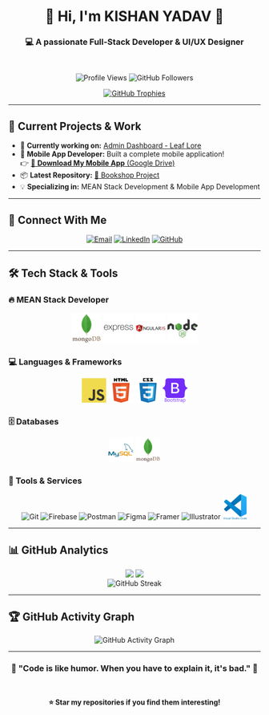 <div align="center">
  
# 🚀 Hi, I'm **KISHAN YADAV** 👋
### 💻 A passionate **Full-Stack Developer & UI/UX Designer**

<img width="100%" height="2" src="https://github.com/Anmol-Baranwal/Cool-GIFs-For-GitHub/assets/74038190/d48893bd-0757-481c-8d7e-ba3e163feae7" />

<p align="center">
  <img src="https://komarev.com/ghpvc/?username=kishan-y&label=Profile%20views&color=0e75b6&style=for-the-badge" alt="Profile Views" />
  <img src="https://img.shields.io/github/followers/kishan-y?label=Followers&style=for-the-badge&color=blue" alt="GitHub Followers" />
</p>

<p align="center">
  <a href="https://github.com/ryo-ma/github-profile-trophy">
    <img src="https://github-profile-trophy.vercel.app/?username=kishan-y&theme=radical&no-frame=false&no-bg=true&margin-w=4" alt="GitHub Trophies" />
  </a>
</p>

</div>

---

## 🎯 Current Projects & Work

- 🔭 **Currently working on:** [Admin Dashboard - Leaf Lore](https://kishan-y.github.io/Leaf-Lore/)
- 📱 **Mobile App Developer:** Built a complete mobile application!  
  👉 [📲 **Download My Mobile App** (Google Drive)](https://drive.google.com/drive/folders/1Di7ZDlG10CTdydqNbIapuS_IvCcf2noN?usp=sharing)
- 📦 **Latest Repository:** [🛒 Bookshop Project](https://github.com/KISHAN-Y/bookshop)
- 💡 **Specializing in:** MEAN Stack Development & Mobile App Development

---

## 🤝 Connect With Me

<div align="center">

[![Email](https://img.shields.io/badge/Gmail-D14836?style=for-the-badge&logo=gmail&logoColor=white)](mailto:Kishanyadav2093@gmail.com)
[![LinkedIn](https://img.shields.io/badge/LinkedIn-0077B5?style=for-the-badge&logo=linkedin&logoColor=white)](https://www.linkedin.com/in/kishan-y)
[![GitHub](https://img.shields.io/badge/GitHub-100000?style=for-the-badge&logo=github&logoColor=white)](https://github.com/KISHAN-Y)

</div>

---

## 🛠️ Tech Stack & Tools

### 🔥 MEAN Stack Developer
<div align="center">
  <img src="https://raw.githubusercontent.com/devicons/devicon/master/icons/mongodb/mongodb-original-wordmark.svg" alt="MongoDB" width="60" height="60"/>
  <img src="https://raw.githubusercontent.com/devicons/devicon/master/icons/express/express-original-wordmark.svg" alt="Express.js" width="60" height="60"/>
  <img src="https://raw.githubusercontent.com/devicons/devicon/master/icons/angularjs/angularjs-original-wordmark.svg" alt="Angular" width="60" height="60"/>
  <img src="https://raw.githubusercontent.com/devicons/devicon/master/icons/nodejs/nodejs-original-wordmark.svg" alt="Node.js" width="60" height="60"/>
</div>

### 💻 Languages & Frameworks
<div align="center">
  <img src="https://raw.githubusercontent.com/devicons/devicon/master/icons/javascript/javascript-original.svg" alt="JavaScript" width="50" height="50"/>
  <img src="https://raw.githubusercontent.com/devicons/devicon/master/icons/html5/html5-original-wordmark.svg" alt="HTML5" width="50" height="50"/>
  <img src="https://raw.githubusercontent.com/devicons/devicon/master/icons/css3/css3-original-wordmark.svg" alt="CSS3" width="50" height="50"/>
  <img src="https://raw.githubusercontent.com/devicons/devicon/master/icons/bootstrap/bootstrap-plain-wordmark.svg" alt="Bootstrap" width="50" height="50"/>
</div>

### 🗄️ Databases
<div align="center">
  <img src="https://raw.githubusercontent.com/devicons/devicon/master/icons/mysql/mysql-original-wordmark.svg" alt="MySQL" width="50" height="50"/>
  <img src="https://raw.githubusercontent.com/devicons/devicon/master/icons/mongodb/mongodb-original-wordmark.svg" alt="MongoDB" width="50" height="50"/>
</div>

### 🔧 Tools & Services
<div align="center">
  <img src="https://www.vectorlogo.zone/logos/git-scm/git-scm-icon.svg" alt="Git" width="50" height="50"/>
  <img src="https://www.vectorlogo.zone/logos/firebase/firebase-icon.svg" alt="Firebase" width="50" height="50"/>
  <img src="https://www.vectorlogo.zone/logos/getpostman/getpostman-icon.svg" alt="Postman" width="50" height="50"/>
  <img src="https://www.vectorlogo.zone/logos/figma/figma-icon.svg" alt="Figma" width="50" height="50"/>
  <img src="https://www.vectorlogo.zone/logos/framer/framer-icon.svg" alt="Framer" width="50" height="50"/>
  <img src="https://www.vectorlogo.zone/logos/adobe_illustrator/adobe_illustrator-icon.svg" alt="Illustrator" width="50" height="50"/>
  <img src="https://raw.githubusercontent.com/devicons/devicon/master/icons/vscode/vscode-original-wordmark.svg" alt="VS Code" width="50" height="50"/>
</div>

---

## 📊 GitHub Analytics

<div align="center">
  <img height="180em" src="https://github-readme-stats-sigma-five.vercel.app/api?username=kishan-y&show_icons=true&theme=radical&include_all_commits=true&count_private=true"/>
  <img height="180em" src="https://github-readme-stats-sigma-five.vercel.app/api/top-langs/?username=kishan-y&layout=compact&langs_count=7&theme=radical"/>
</div>

<div align="center">
  <img src="https://streak-stats.demolab.com/?user=kishan-y&theme=radical" alt="GitHub Streak" />
</div>

---

## 🏆 GitHub Activity Graph
<div align="center">
  <img src="https://github-readme-activity-graph.cyclic.app/graph?username=kishan-y&theme=redical" alt="GitHub Activity Graph" />
</div>

---

<div align="center">
  
### 🌟 "Code is like humor. When you have to explain it, it's bad." 🌟

<img src="https://github.com/Anmol-Baranwal/Cool-GIFs-For-GitHub/assets/74038190/d48893bd-0757-481c-8d7e-ba3e163feae7" width="100%" height="2" />

**⭐ Star my repositories if you find them interesting!**

</div>
